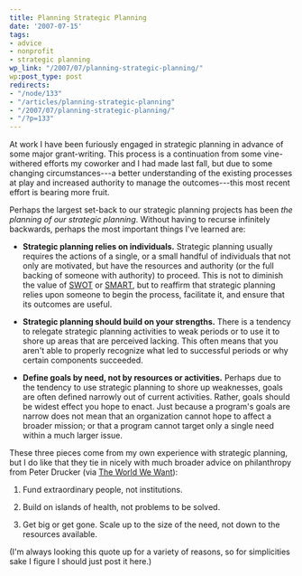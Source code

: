 ```yaml
---
title: Planning Strategic Planning
date: '2007-07-15'
tags:
- advice
- nonprofit
- strategic planning
wp_link: "/2007/07/planning-strategic-planning/"
wp:post_type: post
redirects:
- "/node/133"
- "/articles/planning-strategic-planning"
- "/2007/07/planning-strategic-planning/"
- "/?p=133"
---
```


At work I have been furiously engaged in strategic planning in advance of some major grant-writing. This process is a continuation from some vine-withered efforts my coworker and I had made last fall, but due to some changing circumstances---a better understanding of the existing processes at play and increased authority to manage the outcomes---this most recent effort is bearing more fruit.

Perhaps the largest set-back to our strategic planning projects has been _the planning of our strategic planning_. Without having to recurse infinitely backwards, perhaps the most important things I've learned are:

- **Strategic planning relies on individuals.** Strategic planning usually requires the actions of a single, or a small handful of individuals that not only are motivated, but have the resources and authority (or the full backing of someone with authority) to proceed. This is not to diminish the value of [SWOT](http://en.wikipedia.org/wiki/Swot_analysis) or [SMART](http://en.wikipedia.org/wiki/SMART_(project_management)), but to reaffirm that strategic planning relies upon someone to begin the process, facilitate it, and ensure that its outcomes are useful.

- **Strategic planning should build on your strengths.** There is a tendency to relegate strategic planning activities to weak periods or to use it to shore up areas that are perceived lacking. This often means that you aren't able to properly recognize what led to successful periods or why certain components succeeded.

- **Define goals by need, not by resources or activities.** Perhaps due to the tendency to use strategic planning to shore up weaknesses, goals are often defined narrowly out of current activities. Rather, goals should be widest effect you hope to enact. Just because a program's goals are narrow does not mean that an organization cannot hope to affect a broader mission; or that a program cannot target only a single need within a much larger issue.

These three pieces come from my own experience with strategic planning, but I do like that they tie in nicely with much broader advice on philanthropy from Peter Drucker (via [The World We Want](http://giving.typepad.com/theworldwewant/2006/05/update_on_the_w.html)):

1. Fund extraordinary people, not institutions.

2. Build on islands of health, not problems to be solved.

3. Get big or get gone. Scale up to the size of the need, not down to the resources available.

(I'm always looking this quote up for a variety of reasons, so for simplicities sake I figure I should just post it here.)
